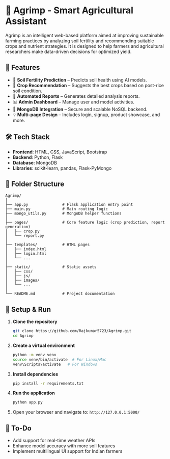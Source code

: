 # 🌿 Agrimp - Smart Agricultural Assistant

Agrimp is an intelligent web-based platform aimed at improving sustainable farming practices by analyzing soil fertility and recommending suitable crops and nutrient strategies. It is designed to help farmers and agricultural researchers make data-driven decisions for optimized yield.

## 🚀 Features

- 🌱 **Soil Fertility Prediction** – Predicts soil health using AI models.
- 🧪 **Crop Recommendation** – Suggests the best crops based on post-rice soil condition.
- 🧾 **Automated Reports** – Generates detailed analysis reports.
- 📊 **Admin Dashboard** – Manage user and model activities.
- 🧬 **MongoDB Integration** – Secure and scalable NoSQL backend.
- 💡 **Multi-page Design** – Includes login, signup, product showcase, and more.

## 🛠️ Tech Stack

- **Frontend**: HTML, CSS, JavaScript, Bootstrap
- **Backend**: Python, Flask
- **Database**: MongoDB
- **Libraries**: scikit-learn, pandas, Flask-PyMongo

## 📁 Folder Structure

```
Agrimp/
│
├── app.py               # Flask application entry point
├── main.py              # Main routing logic
├── mongo_utils.py       # MongoDB helper functions
│
├── pages/               # Core feature logic (crop prediction, report generation)
│   ├── crop.py
│   └── report.py
│
├── templates/           # HTML pages
│   ├── index.html
│   ├── login.html
│   └── ...
│
├── static/              # Static assets
│   ├── css/
│   ├── js/
│   ├── images/
│   └── ...
│
└── README.md            # Project documentation
```

## 🧪 Setup & Run

1. **Clone the repository**
   ```bash
   git clone https://github.com/Rajkumar5723/Agrimp.git
   cd Agrimp
   ```

2. **Create a virtual environment**
   ```bash
   python -m venv venv
   source venv/bin/activate  # For Linux/Mac
   venv\Scripts\activate   # For Windows
   ```

3. **Install dependencies**
   ```bash
   pip install -r requirements.txt
   ```

4. **Run the application**
   ```bash
   python app.py
   ```

5. Open your browser and navigate to: `http://127.0.0.1:5000/`

## 📌 To-Do

- Add support for real-time weather APIs
- Enhance model accuracy with more soil features
- Implement multilingual UI support for Indian farmers
